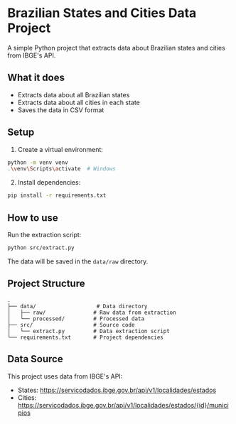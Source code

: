# Brazilian States and Cities Data Project

A simple Python project that extracts data about Brazilian states and cities from IBGE's API.

## What it does

- Extracts data about all Brazilian states
- Extracts data about all cities in each state
- Saves the data in CSV format

## Setup

1. Create a virtual environment:
```bash
python -m venv venv
.\venv\Scripts\activate  # Windows
```

2. Install dependencies:
```bash
pip install -r requirements.txt
```

## How to use

Run the extraction script:
```bash
python src/extract.py
```

The data will be saved in the `data/raw` directory.

## Project Structure

```
.
├── data/                   # Data directory
│   ├── raw/               # Raw data from extraction
│   └── processed/         # Processed data
├── src/                   # Source code
│   └── extract.py         # Data extraction script
└── requirements.txt       # Project dependencies
```

## Data Source

This project uses data from IBGE's API:
- States: https://servicodados.ibge.gov.br/api/v1/localidades/estados
- Cities: https://servicodados.ibge.gov.br/api/v1/localidades/estados/{id}/municipios 